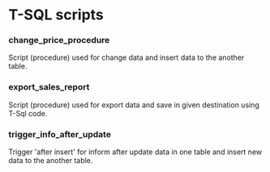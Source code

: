 # T-SQL scripts

### change_price_procedure
Script (procedure) used for change data and insert data to the another table.

### export_sales_report
Script (procedure) used for export data and save in given destination using T-Sql code.

### trigger_info_after_update
Trigger 'after insert' for inform after update data in one table and insert new data to the another table.
